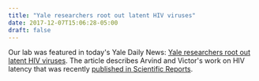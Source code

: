 ```yaml
---
title: "Yale researchers root out latent HIV viruses"
date: 2017-12-07T15:06:28-05:00
draft: false
---
```


Our lab was featured in today's Yale Daily News: 
[Yale researchers root out latent HIV viruses](https://yaledailynews.com/blog/2017/12/07/yale-researchers-root-out-latent-hiv-viruses/).
The article describes Arvind and Victor's work on HIV latency that was recently
[published in Scientific Reports](https://www.nature.com/articles/srep17661).
